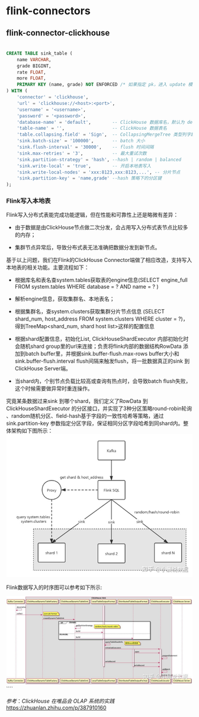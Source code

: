 # flink-connectors

##  flink-connector-clickhouse
```sql

CREATE TABLE sink_table (
    name VARCHAR,
    grade BIGINT,
    rate FLOAT,
    more FLOAT,
    PRIMARY KEY (name, grade) NOT ENFORCED /* 如果指定 pk，进入 update 模式 */
) WITH (
    'connector' = 'clickhouse',
    'url' = 'clickhouse://<host>:<port>',
    'username' = '<username>',
    'password' = '<password>',
    'database-name' = 'default',        -- ClickHouse 数据库名，默认为 default 
    'table-name' = '',                  -- ClickHouse 数据表名
    'table.collapsing.field' = 'Sign',  -- CollapsingMergeTree 类型列字段的名称
    'sink.batch-size' = '100000',       -- batch 大小
    'sink.flush-interval' = '30000',    -- flush 时间间隔
    'sink.max-retries' = '3',           -- 最大重试次数
    'sink.partition-strategy' = 'hash', --hash | random | balanced
    'sink.write-local' = 'true',        -- 开启本地表写入
    'sink.write-local-nodes' = 'xxx:8123,xxx:8123,...', -- 分片节点
    'sink.partition-key' = 'name,grade' --hash 策略下的分区键
);
```


### Flink写入本地表

Flink写入分布式表能完成功能逻辑，但在性能和可靠性上还是略微有差异：

- 由于数据是由ClickHouse节点做二次分发，会占用写入分布式表节点比较多的内存；

- 集群节点异常后，导致分布式表无法准确把数据分发到新节点。

基于以上问题，我们在Flink的ClickHouse Connector端做了相应改造，支持写入本地表的相关功能。主要流程如下：



- 根据库名和表名查system.tables获取表的engine信息(SELECT engine_full FROM system.tables WHERE database = ? AND name = ? )

- 解析engine信息，获取集群名、本地表名；

- 根据集群名，查system.clusters获取集群分片节点信息 (SELECT shard_num, host_address FROM system.clusters WHERE cluster = ?)，得到TreeMap<shard_num, shard host list>这样的配置信息

- 根据shard配置信息，初始化List<ClickHouseShardExecutor>, ClickHouseShardExecutor 内部初始化时会随机shard group里的url来连接；负责将flink内部的数据结构RowData 添加到batch buffer里，并根据sink.buffer-flush.max-rows buffer大小和sink.buffer-flush.interval flush间隔来触发flush，将一批数据真正的sink 到 ClickHouse Server端。

- 当shard内，个别节点负载比较高或查询有热点时，会导致batch flush失败，这个时候需要做异常时重连操作。



究竟某条数据过来sink 到哪个shard，我们定义了RowData 到ClickHouseShardExecutor 的分区接口，并实现了3种分区策略round-robin轮询 、random随机分区、field-hash基于字段的一致性哈希等策略，通过 sink.partition-key 参数指定分区字段，保证相同分区字段哈希到同shard内。整体架构如下图所示：
![img.png](img.png)

Flink数据写入的时序图可以参考如下所示:

![img_1.png](img_1.png)````

_参考_：*ClickHouse 在唯品会 OLAP 系统的实践* https://zhuanlan.zhihu.com/p/387910160
